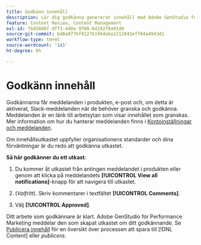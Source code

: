 ```yaml
---
title: Godkänn innehåll
description: Lär dig godkänna genererat innehåll med Adobe GenStudio for Performance Marketing.
feature: Content Review, Content Management
exl-id: f6458d8f-dff3-448e-9f08-6d192f8a91d9
source-git-commit: bd8a077bf812761944eba1212843eff04a4943d1
workflow-type: tm+mt
source-wordcount: '141'
ht-degree: 0%

---
```


# Godkänn innehåll

Godkännarna får meddelanden i produkten, e-post och, om detta är aktiverat, Slack-meddelanden när de behöver granska och godkänna. Meddelanden är en länk till arbetsytan som visar innehållet som granskas. Mer information om hur du hanterar meddelanden finns i [Kontoinställningar och meddelanden](https://experienceleague.adobe.com/sv/docs/core-services/interface/features/account-preferences).

Om innehållsutkastet uppfyller organisationens standarder och dina förväntningar är du redo att godkänna utkastet.

**Så här godkänner du ett utkast**:

1. Du kommer åt utkastet från antingen meddelandet i produkten eller genom att klicka på meddelandets **[!UICONTROL View all notifications]**-knapp för att navigera till utkastet.

1. (_Valfritt_). Skriv kommentarer i textfältet **[!UICONTROL Comments]**.

1. Välj **[!UICONTROL Approved]**.

Ditt arbete som godkännare är klart. Adobe GenStudio for Performance Marketing meddelar den som skapat utkastet om ditt godkännande. Se [Publicera innehåll](./publish-content.md) för en översikt över processen att spara till [!DNL Content] eller _publicera_.
